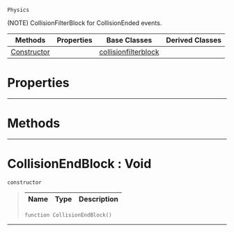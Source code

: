  `Physics`

(NOTE) CollisionFilterBlock for CollisionEnded events.

|Methods|Properties|Base Classes|Derived Classes|
|---|---|---|---|
|[ Constructor](https://github.com/ZilchEngine/ZilchDocs/blob/master/code_reference/class_reference/collisionendblock.markdown#collisionendblock-void)| |[collisionfilterblock](https://github.com/ZilchEngine/ZilchDocs/blob/master/code_reference/class_reference/collisionfilterblock.markdown)| |


 #  Properties


---  
 #  Methods


---  
 #  CollisionEndBlock : Void

 `constructor`

> 
> |Name|Type|Description|
> |---|---|---|
> ``` lang=cpp, name=Nada
> function CollisionEndBlock()
> ``` 


---  
 

 